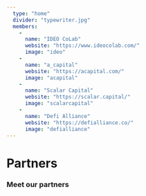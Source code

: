 ```yaml
---
  type: "home"
  divider: "typewriter.jpg"
  members:
    -
      name: "IDEO CoLab"
      website: "https://www.ideocolab.com/"
      image: "ideo"
    -
      name: "a_capital"
      website: "https://acapital.com/"
      image: "acapital"
    -
      name: "Scalar Capital"
      website: "https://scalar.capital/"
      image: "scalarcapital"
    -
      name: "Defi Alliance"
      website: "https://defialliance.co/"
      image: "defialliance"
---
```


# Partners

### Meet our partners
